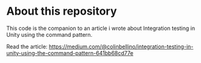 # About this repository

This code is the companion to an article i wrote about Integration testing in Unity using the command pattern.

Read the article: https://medium.com/@colinbellino/integration-testing-in-unity-using-the-command-pattern-641bb68cd77e
